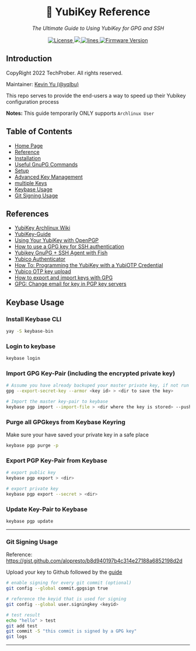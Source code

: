 <h1 align="center">🔐 YubiKey Reference</h1>
<p align="center">
    <em>The Ultimate Guide to Using YubiKey for GPG and SSH</em>
</p>

<p align="center">
    <a href="https://github.com/TechProber/yubikey-reference/blob/master/LICENSE">
      <img src="https://img.shields.io/github/license/TechProber/yubikey-reference?color=critical" alt="License"/>
    </a>
    <a href="https://hits.seeyoufarm.com">
      <img src="https://hits.seeyoufarm.com/api/count/incr/badge.svg?url=https%3A%2F%2Fgithub.com%2FTechProber%2Fyubikey-reference&count_bg=%235322B2&title_bg=%23555555&icon=&icon_color=%23E7E7E7&title=hits&edge_flat=false"/>
    </a>
    <a href="https://img.shields.io/tokei/lines/github/TechProber/yubikey-reference?color=orange">
      <img src="https://img.shields.io/tokei/lines/github/TechProber/yubikey-reference?color=orange" alt="lines">
    </a>
    <a href="https://www.yubico.com/blog/yubikey-firmware-update-yubikey-5-series-with-firmware-5-4/">
        <img src="https://img.shields.io/badge/yubikey--firmware-v5.4.3-brightgreen" alt="Firmware Version">
    </a>
</p>

## Introduction

CopyRight 2022 TechProber. All rights reserved.

Maintainer: [ Kevin Yu (@yqlbu) ](https://github.com/yqlbu)

This repo serves to provide the end-users a way to speed up their Yubikey configuration process

**Notes:** This guide temporarily ONLY supports `Archlinux User`

## Table of Contents

- [Home Page](https://github.com/TechProber/yubikey-reference)
- [Reference](#reference)
- [Installation](https://github.com/TechProber/yubikey-reference/blob/master/docs/installation.md)
- [Useful GnuPG Commands](https://github.com/TechProber/yubikey-reference/blob/master/docs/useful-gnupg-commands.md)
- [Setup](https://github.com/TechProber/yubikey-reference/blob/master/docs/setup.md)
- [Advanced Key Management](https://github.com/TechProber/yubikey-reference/blob/master/docs/advanced-key-management.md)
- [multiple Keys](https://github.com/TechProber/yubikey-reference/blob/master/docs/multitple-keys.md)
- [Keybase Usage](https://github.com/TechProber/yubikey-reference/blob/master/docs/keybase-usage.md)
- [Git Signing Usage](https://github.com/TechProber/yubikey-reference/blob/master/docs/git-signing-usage.md)

## References

- [YubiKey Archlinux Wiki](https://wiki.archlinux.org/title/YubiKey)
- [YubiKey-Guide](https://github.com/drduh/YubiKey-Guide)
- [Using Your YubiKey with OpenPGP](https://support.yubico.com/hc/en-us/articles/360013790259-Using-Your-YubiKey-with-OpenPGP)
- [How to use a GPG key for SSH authentication](https://www.linode.com/docs/guides/gpg-key-for-ssh-authentication/)
- [Yubikey GnuPG + SSH Agent with Fish](https://www.foxk.it/blog/gpg-ssh-agent-fish/)
- [Yubico Authenticator](https://www.yubico.com/products/yubico-authenticator/)
- [How To: Programming the YubiKey with a YubiOTP Credential](https://www.youtube.com/watch?v=nSDSqJiwono)
- [Yubico OTP key upload](https://upload.yubico.com/)
- [How to export and import keys with GPG](https://linuxhint.com/export-import-keys-with-gpg/)
- [GPG: Change email for key in PGP key servers](https://gist.github.com/lovejavaee/4b870ad7fbc735df5245bf996bbd9c11)

## Keybase Usage

### Install Keybase CLI

```bash
yay -S keybase-bin
```

### Login to keybase

```bash
keybase login
```

### Import GPG Key-Pair (including the encrypted private key)

```bash
# Assume you have already backuped your master private key, if not run
gpg --export-secret-key --armor <key id> > <dir to save the key>

# Import the master key-pair to keybase
keybase pgp import --import-file > <dir where the key is stored> --push-secret
```

### Purge all GPGkeys from Keybase Keyring

Make sure your have saved your private key in a safe place

```bash
keybase pgp purge -p
```

### Export PGP Key-Pair from Keybase

```bash
# export public key
keybase pgp export > <dir>

# export private key
keybase pgp export --secret > <dir>
```

### Update Key-Pair to Keybase

```bash
keybase pgp update
```

---

### Git Signing Usage

Reference: https://gist.github.com/alopresto/b8d940197b4c314e27188a6852198d2d

Upload your key to Github followed by the [guide](https://help.github.com/articles/adding-a-new-gpg-key-to-your-github-account/)

```bash
# enable signing for every git commit (optional)
git config --global commit.gpgsign true

# reference the keyid that is used for signing
git config --global user.signingkey <keyid>

# test result
echo "hello" > test
git add test
git commit -S "this commit is signed by a GPG key"
git logs
```

---
